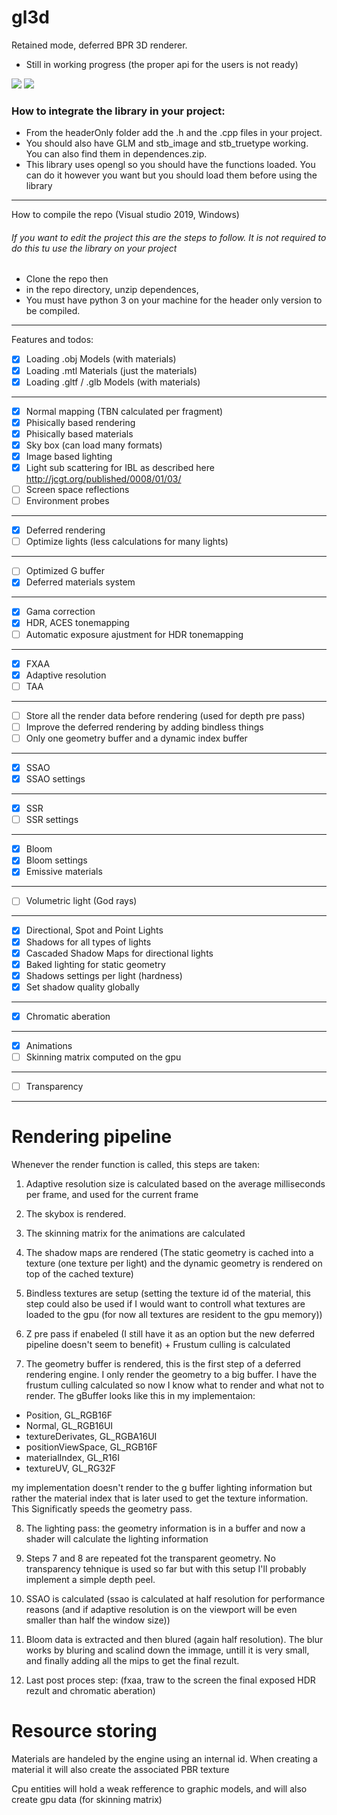 # gl3d

Retained mode, deferred BPR 3D renderer.

- Still in working progress (the proper api for the users is not ready)

![](https://github.com/meemknight/photos/blob/master/gl3d2.png)
![](https://github.com/meemknight/photos/blob/master/gl3d.gif)

<h3>How to integrate the library in your project:</h3>

  * From the headerOnly folder add the .h and the .cpp files in your project.
  * You should also have GLM and stb_image and stb_truetype working. You can also find them in dependences.zip.
  * This library uses opengl so you should have the functions loaded. You can do it however you want but you should load them before using the library

---

How to compile the repo (Visual studio 2019, Windows)

<h6>If you want to edit the project this are the steps to follow. It is not required to do this tu use the library on your project</h6>

  * Clone the repo then
  * in the repo directory, unzip dependences,
  * You must have python 3 on your machine for the header only version to be compiled.

---

Features and todos:

- [x] Loading .obj Models (with materials)
- [x] Loading .mtl Materials (just the materials)
- [x] Loading .gltf / .glb Models (with materials)
---
- [x] Normal mapping (TBN calculated per fragment)
- [x] Phisically based rendering
- [x] Phisically based materials
- [x] Sky box (can load many formats)
- [x] Image based lighting
- [x] Light sub scattering for IBL as described here http://jcgt.org/published/0008/01/03/
- [ ] Screen space reflections
- [ ] Environment probes
---
- [x] Deferred rendering
- [ ] Optimize lights (less calculations for many lights)
---
- [ ] Optimized G buffer
- [x] Deferred materials system 
---
- [x] Gama correction
- [x] HDR, ACES tonemapping
- [ ] Automatic exposure ajustment for HDR tonemapping
---
- [x] FXAA
- [x] Adaptive resolution
- [ ] TAA
---
- [ ] Store all the render data before rendering (used for depth pre pass)
- [ ] Improve the deferred rendering by adding bindless things
- [ ] Only one geometry buffer and a dynamic index buffer
---
- [x] SSAO
- [x] SSAO settings
---
- [x] SSR
- [ ] SSR settings
---
- [x] Bloom
- [x] Bloom settings
- [x] Emissive materials
---
- [ ] Volumetric light (God rays)
---
- [x] Directional, Spot and Point Lights 
- [x] Shadows for all types of lights
- [x] Cascaded Shadow Maps for directional lights
- [x] Baked lighting for static geometry
- [x] Shadows settings per light (hardness)
- [x] Set shadow quality globally
---
- [x] Chromatic aberation
---
- [x] Animations
- [ ] Skinning matrix computed on the gpu
---
- [ ] Transparency



--- 

# Rendering pipeline


Whenever the render function is called, this steps are taken:

1) Adaptive resolution size is calculated based on the average milliseconds per frame, and used for the current frame

2) The skybox is rendered.

3) The skinning matrix for the animations are calculated

4) The shadow maps are rendered (The static geometry is cached into a texture (one texture per light) and the dynamic geometry is rendered on top of the cached texture)

5) Bindless textures are setup (setting the texture id of the material, this step could also be used if I would want to controll what textures are loaded to the gpu (for now all textures are resident to the gpu memory))

6) Z pre pass if enabeled (I still have it as an option but the new deferred pipeline doesn't seem to benefit) + Frustum culling is calculated

7) The geometry buffer is rendered, this is the first step of a deferred rendering engine. I only render the geometry to a big buffer. I have the frustum culling calculated so now I know what to render and what not to render. The gBuffer looks like this in my implementaion:
  - Position, GL_RGB16F
  - Normal, GL_RGB16UI
  - textureDerivates, GL_RGBA16UI
  - positionViewSpace, GL_RGB16F
  - materialIndex, GL_R16I
  - textureUV, GL_RG32F
  
  my implementation doesn't render to the g buffer lighting information but rather the material index that is later used to get the texture information. This Significatly speeds the geometry pass.

8) The lighting pass: the geometry information is in a buffer and now a shader will calculate the lighting information

9) Steps 7 and 8 are repeated fot the transparent geometry. No transparency tehnique is used so far but with this setup I'll probably implement a simple depth peel.

10) SSAO is calculated (ssao is calculated at half resolution for performance reasons (and if adaptive resolution is on the viewport will be even smaller than half the window size))

11) Bloom data is extracted and then blured (again half resolution). The blur works by bluring and scalind down the immage, untill it is very small, and finally adding all the mips to get the final rezult.

12) Last post proces step: (fxaa, traw to the screen the final exposed HDR rezult and chromatic aberation)


# Resource storing

Materials are handeled by the engine using an internal id.
When creating a material it will also create the associated PBR texture


Cpu entities will hold a weak refference to graphic models, and will also create gpu data (for skinning matrix)



